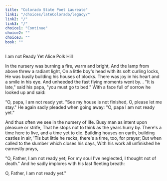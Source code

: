 ```yaml
---
title: "Colorado State Poet Laureate"
link1: "/choices/lateColorado/legacy/"
link2: "/"
link3: "/"
choice1: "Continue"
choice2: ""
choice3: ""
book: ""
---
```

I am not Ready Yet
Alice Polk Hill

In the nursery was burning a fire, warm and bright, 
And the lamp from above threw a radiant light, 
On a little boy's head with its soft curling locks, 
He was busily building his houses of blocks. 
There was joy in his heart and a smile in his eye. 
And unheeded the fast flying moments went by. . 
"It is late," said his papa, "you must go to bed." 
With a face full of sorrow he looked up and said: 

“O, papa, I am not ready yet. 
"See my house is not finished, O, please let me stay." 
He again sadly pleaded when going away: 
"O, papa I am not ready yet." 

And thus often we see in the nursery of life. 
Busy man as intent upon pleasure or strife, 
That he stops not to think as the years hurry by. 
There's a time here to live, and a time yet to die. 
Building houses on earth, building castles in air, 
'Tls but little he recks, there's a time, too, for prayer; 
But when called to the slumber which closes his days, 
With his work all unfinished he earnestly prays, 

"O, Father, I am not ready yet; 
For my soul I've neglected, I thought not of death." 
And he sadly implores with his last fleeting breath: 

O, Father, I am not ready yet." 